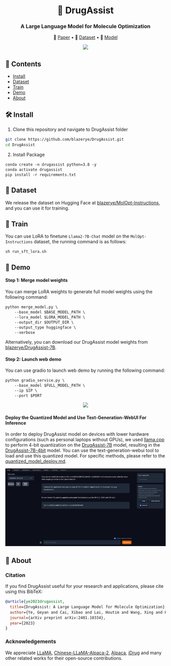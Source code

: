 <h1 align="center"> 🐹 DrugAssist  </h1>
<h3 align="center"> A Large Language Model for Molecule Optimization </h3>

<p align="center">
  📃 <a href="https://arxiv.org/abs/2401.10334" target="_blank">Paper</a> • 🤗 <a href="https://huggingface.co/datasets/blazerye/MolOpt-Instructions" target="_blank">Dataset</a> • 🤗 <a href="https://huggingface.co/blazerye/DrugAssist-7B" target="_blank">Model</a><br>
</p>

<div align="center">
  <img src="fig/logo.png" width="200">
</div>

## 📌 Contents
- [Install](#install)
- [Dataset](#dataset)
- [Train](#train)
- [Demo](#demo)
- [About](#about)

## 🛠️ Install
1. Clone this repository and navigate to DrugAssist folder
```bash
git clone https://github.com/blazerye/DrugAssist.git
cd DrugAssist
```

2. Install Package
```Shell
conda create -n drugassist python=3.8 -y
conda activate drugassist
pip install -r requirements.txt
```

## 🤗 Dataset
We release the dataset on Hugging Face at [blazerye/MolOpt-Instructions](https://huggingface.co/datasets/blazerye/MolOpt-Instructions), and you can use it for training.

## 🚆 Train
You can use LoRA to finetune `Llama2-7B-Chat` model on the `MolOpt-Instructions` dataset, the running command is as follows:
```Shell
sh run_sft_lora.sh
```

## 👀 Demo
#### Step 1: Merge model weights
You can merge LoRA weights to generate full model weights using the following command:
```Shell
python merge_model.py \
    --base_model $BASE_MODEL_PATH \
    --lora_model $LORA_MODEL_PATH \
    --output_dir $OUTPUT_DIR \
    --output_type huggingface \
    --verbose
```
Alternatively, you can download our DrugAssist model weights from [blazerye/DrugAssist-7B](https://huggingface.co/blazerye/DrugAssist-7B).

#### Step 2: Launch web demo
You can use gradio to launch web demo by running the following command:
```Shell
python gradio_service.py \
    --base_model $FULL_MODEL_PATH \
    --ip $IP \
    --port $PORT
```
<div align="center">
  <img src="fig/demo.png" width="500">
</div>

#### Deploy the Quantized Model and Use Text-Generation-WebUI For Inference
In order to deploy DrugAssist model on devices with lower hardware configurations (such as personal laptops without GPUs), we used [llama.cpp](https://github.com/ggerganov/llama.cpp) to perform 4-bit quantization on the [DrugAssist-7B](https://huggingface.co/blazerye/DrugAssist-7B) model, resulting in the [DrugAssist-7B-4bit](https://huggingface.co/blazerye/DrugAssist-7B/blob/main/DrugAssist-7B-4bit.gguf) model. You can use the text-generation-webui tool to load and use this quantized model. For specific methods, please refer to the [quantized_model_deploy.md](./quantized_model_deploy.md).

<div align="center">
  <img src="fig/webui.png" width="700">
</div>

## 📝 About
### Citation
If you find DrugAssist useful for your research and applications, please cite using this BibTeX:
```bibtex
@article{ye2023drugassist,
  title={DrugAssist: A Large Language Model for Molecule Optimization},
  author={Ye, Geyan and Cai, Xibao and Lai, Houtim and Wang, Xing and Huang, Junhong and Wang, Longyue and Liu, Wei and Zeng, Xiangxiang},
  journal={arXiv preprint arXiv:2401.10334},
  year={2023}
}
```
### Acknowledgements
We appreciate [LLaMA](https://github.com/facebookresearch/llama), [Chinese-LLaMA-Alpaca-2](https://github.com/ymcui/Chinese-LLaMA-Alpaca-2), [Alpaca](https://crfm.stanford.edu/2023/03/13/alpaca.html), [iDrug](https://drug.ai.tencent.com) and many other related works for their open-source contributions.